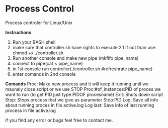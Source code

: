 # Process Control
Process controler for Linux/Unix


<b>Instructions</b>

1. Run your BASH shell
2. make sure that controller.sh have rights to execute
          2.1 if not than use: chmod +x  ./controller.sh
3. Run another console and make new pipe (mkfifo pipe_name)
4. connect to pipe(cat < pipe_name)
5. in 1st console run controller(./controller.sh #refreshrate pipe_name)
6. enter comands in 2nd console

<b>Comands</b>
Proc:
Make new process and it will keep it running until we maunaly close script or we use STOP
Proc:#of_instances:PID of proces we want to run  (to get PID just type PIDOF procesname)
Exit:
Shuts down script
Stop:
Stops process that we give as parameter
Stop:PID
Log:
Save all info about running proces in file active.log
Log last:
Save info of last running process in file active.log

if you find any error or bugs feel free to contact me.
